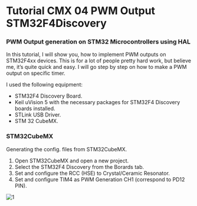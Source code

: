 # Tutorial CMX 04 PWM Output STM32F4Discovery

### PWM Output generation on STM32 Microcontrollers using HAL
In this tutorial, I will show you, how to implement PWM outputs on STM32F4xx devices. This is for a lot of people pretty hard work, but believe me, it’s quite quick and easy. I will go step by step on how to make a PWM output on specific timer.

I used the following equipment:

- STM32F4 Discovery Board.
- Keil uVision 5 with the necessary packages for STM32F4 Discovery boards installed.
- STLink USB Driver.
- STM 32 CubeMX.

### STM32CubeMX 

Generating the config. files from STM32CubeMX.  

1. Open STM32CubeMX and open a new project. 
2. Select the STM32F4 Discovery from the Borards tab.
3. Set and configure the RCC (HSE) to Crystal/Ceramic Resonator.
4. Set and configure TIM4 as PWM Generation CH1 (correspond to PD12 PIN).

![1](https://user-images.githubusercontent.com/32094503/34651893-36c09bf4-f3d7-11e7-87fb-3ea2d6e8723e.PNG)
